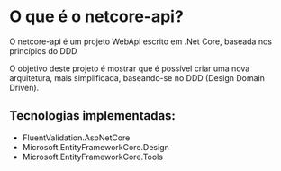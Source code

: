 # O que é o netcore-api?
O netcore-api é um projeto WebApi escrito em .Net Core, baseada nos princípios do DDD

O objetivo deste projeto é mostrar que é possível criar uma nova arquitetura, mais simplificada, baseando-se no DDD (Design Domain Driven).

## Tecnologias implementadas:
* FluentValidation.AspNetCore
* Microsoft.EntityFrameworkCore.Design
* Microsoft.EntityFrameworkCore.Tools